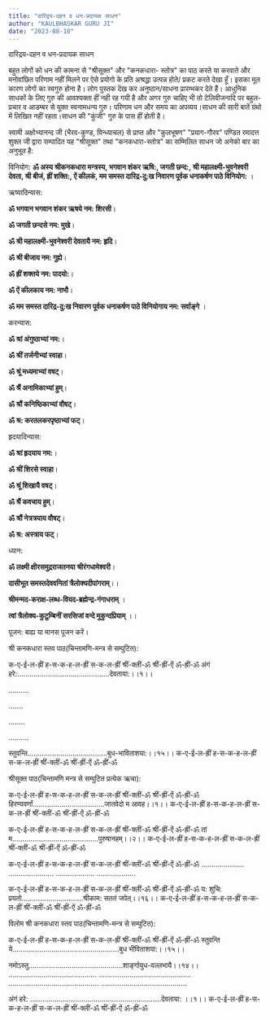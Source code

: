 ```yaml
---
title: "दारिद्रय-दहन व धन-प्रदायक साधन"
author: "KAULBHASKAR GURU JI"
date: "2023-08-10"
---
```


दारिद्रय-दहन व धन-प्रदायक साधन

बहुत लोगों को धन की कामना से "श्रीसूक्त" और "कनकधारा- स्तोत्र" का पाठ करते या करवाते और मनोवांछित परिणाम नहीं मिलने पर ऐसे प्रयोगो के प्रति अश्रद्धा उत्पन्न होते/ प्रकट करते देखा हूँ। इसका मूल कारण लोगों का स्वगुरु होना है। लोग पुस्तक दॆख कर अनुष्ठान/साधना प्रारम्भकर देते हैं। आधुनिक साधकों के लिए गुरु की आवश्यक्ता हीं नही रह गयी है और अगर गुरु चाहिए भी तो टेलिवीजनादि पर बहुल-प्रचार व आडम्बर से युक्त स्वनामधन्य गुरु। परिणाम धन और समय का अपव्यय।साधन की सारी बातें ग्रंथो में लिखित नहीं रहता।साधन की "कुंजी" गुरु के पास हीं होती है।

स्वामी अक्षोभ्यानन्द जी (भैरव-कुण्ड, विन्ध्याचल) से प्राप्त और "कुलभूषण" "प्रयाग-गौरव" पण्डित रमादत्त शुक्ल जी द्वारा सम्पादित यह "श्रीसूक्त" तथा "कनकधारा-स्तोत्र" का सम्मिलित साधन जो अनेको बार का अनुभूत है:

विनियोग:
**ॐ अस्य श्रीकनकधारा मन्त्रस्य, भगवान शंकर ऋषि:, जगती छन्द:, श्री महालक्ष्मी-भुवनेश्वरी देवता, श्री बीजं, ह्रीं शक्ति:, ऐं कीलकं, मम समस्त दारिद्र-दु:ख निवारण पूर्वक धनाकर्षण पाठे विनियोग:** ।

ऋष्यादिन्यास:

**ॐ भगवान भगवान शंकर ऋषये नम: शिरसी**।

**ॐ जगती छन्दसे नम: मुखे**।

**ॐ श्री महालक्ष्मी-भुवनेश्वरी देवतायै नम: हृदि**।

**ॐ श्री बीजाय नम: गुह्ये**।

**ॐ ह्रीं शक्तये नम: पादयो:**।

**ॐ ऐं कीलकाय नम: नाभौ**।

**ॐ मम समस्त दारिद्र-दु:ख निवारण पूर्वक धनाकर्षण पाठे विनियोगाय नम: सर्वाङ्गे** ।

करन्यास:

**ॐ श्रां अंगुष्ठाभ्यां नम:**।

**ॐ श्रीं तर्जनीभ्यां स्वाहा**।

**ॐ श्रूं मध्यमाभ्यां वषट्**।

**ॐ श्रैं अनामिकाभ्यां हुम्**।

**ॐ श्रौं कनिष्ठिकाभ्यां वौषट्**।

**ॐ श्र: करतलकरपृष्ठाभ्यां फट्**।

हृदयादिन्यास:

**ॐ श्रां हृदयाय नम:**।

**ॐ श्रीं शिरसे स्वाहा**।

**ॐ श्रूं शिखायै वषट्**।

**ॐ श्रैं कवचाय हुम्**।

**ॐ श्रौं नेत्रत्रयाय वौषट्**।

**ॐ श्र: अस्त्राय फट्**।

ध्यान:

**ॐ लक्ष्मी क्षीरसमुद्रराजतनया श्रीरंगधामेश्वरी**।

**दासीभूत समस्तदेववनितां त्रैलोक्यदीपांगराम्**।।

**श्रीमन्मद-कराक्ष-लब्ध-वियद-ब्रह्मेन्द्र-गंगाधराम्** ।

**त्वां त्रैलोक्य-कुटुम्बिनीं सरसिजां वन्दे मुकुन्दप्रियाम्** ।।

पूजन: बाह्य या मानस पूजन करें।

श्री कनकधारा स्तव पाठ(चिन्तामणि-मन्त्र से सम्पुटित):

क-ए-ई-ल-ह्रीं ह-स-क-ह-ल-ह्रीं स-क-ल-ह्रीं श्रीं-क्लीं-ॐ श्रीं-ह्रीं-ऐं ॐ-ह्रीं-ॐ
अंगं हरे:………………………………………देवताया:।।१।।

……….

…….

……..

……….

स्तुवन्ति…………………………………बुध-भाविताशया:।।१५।।
क-ए-ई-ल-ह्रीं ह-स-क-ह-ल-ह्रीं स-क-ल-ह्रीं श्रीं-क्लीं-ॐ श्रीं-ह्रीं-ऐं ॐ-ह्रीं-ॐ

श्रीसूक्त पाठ(चिन्तामणि मन्त्र से सम्पुटित प्रत्येक ऋचा):

क-ए-ई-ल-ह्रीं ह-स-क-ह-ल-ह्रीं स-क-ल-ह्रीं श्रीं-क्लीं-ॐ श्रीं-ह्रीं-ऐं ॐ-ह्रीं-ॐ
हिरण्यवर्णां………………….………….जातवेदो म आवह।।१।।
क-ए-ई-ल-ह्रीं ह-स-क-ह-ल-ह्रीं स-क-ल-ह्रीं श्रीं-क्लीं-ॐ श्रीं-ह्रीं-ऐं ॐ-ह्रीं-ॐ

क-ए-ई-ल-ह्रीं ह-स-क-ह-ल-ह्रीं स-क-ल-ह्रीं श्रीं-क्लीं-ॐ श्रीं-ह्रीं-ऐं ॐ-ह्रीं-ॐ
तां म……………………..…………….पुरुषानहम्।।२।।
क-ए-ई-ल-ह्रीं ह-स-क-ह-ल-ह्रीं स-क-ल-ह्रीं श्रीं-क्लीं-ॐ श्रीं-ह्रीं-ऐं ॐ-ह्रीं-ॐ

क-ए-ई-ल-ह्रीं ह-स-क-ह-ल-ह्रीं स-क-ल-ह्रीं श्रीं-क्लीं-ॐ श्रीं-ह्रीं-ऐं ॐ-ह्रीं-ॐ
…………………
………………….
……………….
……………….

क-ए-ई-ल-ह्रीं ह-स-क-ह-ल-ह्रीं स-क-ल-ह्रीं श्रीं-क्लीं-ॐ श्रीं-ह्रीं-ऐं ॐ-ह्रीं-ॐ
य: शुचि: प्रयतो…………………………श्रीकाम: सततं जपेत्।।१६।।
क-ए-ई-ल-ह्रीं ह-स-क-ह-ल-ह्रीं स-क-ल-ह्रीं श्रीं-क्लीं-ॐ श्रीं-ह्रीं-ऐं ॐ-ह्रीं-ॐ

विलोम श्री कनकधारा स्तव पाठ(चिन्तामणि-मन्त्र से सम्पुटित):

क-ए-ई-ल-ह्रीं ह-स-क-ह-ल-ह्रीं स-क-ल-ह्रीं श्रीं-क्लीं-ॐ श्रीं-ह्रीं-ऐं ॐ-ह्रीं-ॐ
स्तुवन्ति ये……………………….……………………बुध भीविताशया:।।१५।।

नमोऽस्तु…………………..…………………..शार्ङ्गायुध-वल्लभायै।।१४।।
…………………………………….
………………………………………
……………………………………..
……………………………………

अंगं हरे: ……………………………………………………….देवताया: ।।१।।
क-ए-ई-ल-ह्रीं ह-स-क-ह-ल-ह्रीं स-क-ल-ह्रीं श्रीं-क्लीं-ॐ श्रीं-ह्रीं-ऐं ॐ-ह्रीं-ॐ
